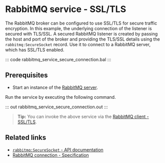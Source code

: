 # RabbitMQ service - SSL/TLS

The RabbitMQ broker can be configured to use SSL/TLS for secure traffic encryption. In this example, the underlying connection of the listener is secured with TLS/SSL. A secured RabbitMQ listener is created by passing the host and port of the broker and providing the TLS/SSL details using the `rabbitmq:SecureSocket` record. Use it to connect to a RabbitMQ server, which has SSL/TLS enabled.

::: code rabbitmq_service_secure_connection.bal :::

## Prerequisites
- Start an instance of the [RabbitMQ server](https://www.rabbitmq.com/download.html).

Run the service by executing the following command.

::: out rabbitmq_service_secure_connection.out :::

>**Tip:** You can invoke the above service via the [RabbitMQ client - SSL/TLS](/learn/by-example/rabbitmq-client-secure-connection/).

## Related links
- [`rabbitmq:SecureSocket` - API documentation](https://lib.ballerina.io/ballerinax/rabbitmq/latest/records/SecureSocket)
- [RabbitMQ connection - Specification](https://github.com/ballerina-platform/module-ballerinax-rabbitmq/blob/master/docs/spec/spec.md#2-connection)
